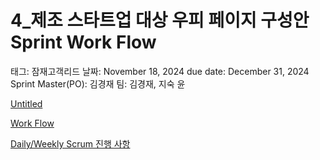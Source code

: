 # 4_제조 스타트업 대상 우피 페이지 구성안 Sprint Work Flow

태그: 잠재고객리드
날짜: November 18, 2024
due date: December 31, 2024
Sprint Master(PO): 김경재
팀: 김경재, 지숙 윤

[Untitled](Untitled%20158e98ce7f7181b6be52f57f84ea8c7f.csv)

[Work Flow](Work%20Flow%20158e98ce7f71814fbe8dd99af1d42a9b.csv)

[Daily/Weekly Scrum 진행 사항](Daily%20Weekly%20Scrum%20%E1%84%8C%E1%85%B5%E1%86%AB%E1%84%92%E1%85%A2%E1%86%BC%20%E1%84%89%E1%85%A1%E1%84%92%E1%85%A1%E1%86%BC%20158e98ce7f7181ca919dc03a55500df5.csv)
